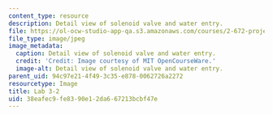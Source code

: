 ```yaml
---
content_type: resource
description: Detail view of solenoid valve and water entry.
file: https://ol-ocw-studio-app-qa.s3.amazonaws.com/courses/2-672-project-laboratory-spring-2009/38eafec9fe8390e12da667213bcbf47e_lab3-2.jpg
file_type: image/jpeg
image_metadata:
  caption: Detail view of solenoid valve and water entry.
  credit: 'Credit: Image courtesy of MIT OpenCourseWare.'
  image-alt: Detail view of solenoid valve and water entry.
parent_uid: 94c97e21-4f49-3c35-e878-0062726a2272
resourcetype: Image
title: Lab 3-2
uid: 38eafec9-fe83-90e1-2da6-67213bcbf47e
---
```

